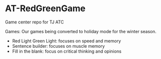 # AT-RedGreenGame
Game center repo for TJ ATC

Games:
Our games being converted to holiday mode for the winter season.
- Red Light Green Light: focuses on speed and memory
- Sentence builder: focuses on muscle memory
- Fill in the blank: focus on critical thinking and opinions
